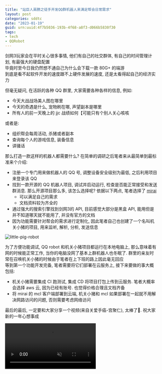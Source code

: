 ```yaml
---
title: "站巨人肩膀之徒手开发QQ群机器人来满足帮会日常需求"
layout: post
categories: sddtc
date: "2023-01-19"
guid: urn:uuid:4f7b5036-193b-4f68-a8f3-d066b5830f30
tags:
- tech
- QQRobot
---
```


剑网3玩家会在平时关心很多事情, 他们有自己的社交群体, 有自己的时间管理计划, 有最强大的硬盘配置  
毕竟时至今日我仍然想不通自己为什么会下载一款 80G+ 的端游  
到底是看不起软件开发的速度跟不上硬件发展的速度, 还是太看得起自己的经济实力  

但毫无疑问, 在活跃的各种 QQ 群里, 大家需要各种各样的信息, 例如:  

* 今天大战战场美人图在哪里
* 今天的奇遇是什么, 宠物刷在哪, 声望副本是哪里
* 所有人的前一天晚上的 jjc 战绩如何【可能只有个别人关心咳咳

或者是:  

* 组织帮会每周活动, 杀猪或者副本
* 查询每个人的游戏信息, 装备信息
* 讲骚话

那么打造一款这样的机器人都需要什么? 在简单的调研之后笔者来从最简单到最标准来个介绍:  
* 注册一个专门用来做机器人的 QQ 号, 调整设备安全级别为最低, 之后利用项目来登录该 QQ
* 找到一款开源的 QQ 机器人项目, 调试并启动运行, 检查是否能正常接受和发送群消息. 那么开源项目那么多, 该怎么选择呢? 依据以下两点, 笔者选择了 [mirai](https://github.com/mamoe/mirai)    
  * 可以满足自己的需求
  * 文档资料较为齐全的
* 通过强大的搜索引擎找到剑网3的 API, 目前感觉大部分是黑盒 API, 能用但是并不知道哪天就不能用了, 并没有官方的文档  
* 因为功能需要针对帮会的需求进行定制化, 因此笔者自己也创建了一个名叫机关小猪的项目, 用来监听, 解析, 分析, 发送信息  

![little-pig-robot](https://cdn.jsdelivr.net/gh/sddtc/upic-cloud@main/images/2023/2023-01-22-zci3TGSEaBqx.png)

为了方便功能调试, QQ robot 和机关小猪项目都运行在本地电脑上, 那么意味着有网的时候能正常工作, 当你的电脑没网了基本上群机器人也冬眠了. 群里的亲友时常在召唤机关小猪的时候由于笔者在上下班的路上因此毫无回应  
等到第一个功能开发完备, 笔者需要将它们部署在云服务上, 接下来要做的事大概包括:  
* 机关小猪需要集成 CI 跑测试, 集成 CD 将项目打包上传到云服务. 笔者大概率会选择 aws 云, 因为已经有账号. 也觉得价格合理且文档齐备
* 将 mirai 的 mcl 客户端部署到云端, 机关小猪和 mcl 如果部署在一起就不用解决网路访问的问题, 否则需要考虑网络访问  

最后的最后, 一定要和大家分享一个视频(来自关爱手癌-宫聚仁), 太棒了🥹. 祝大家新的一年心想事成   

<video width="auto%" preload="auto" muted controls><source src="../media/video/2023-01-22-shouai.mp4" type="video/mp4">





